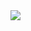 <img src="https://raw.githubusercontent.com/4uffin/projectsspace/refs/heads/main/localhub/LocalHubTransparent.png">